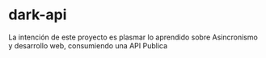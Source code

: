 # dark-api
 La intención de este proyecto es plasmar lo aprendido sobre Asincronismo y desarrollo web, consumiendo una API Publica
